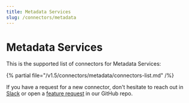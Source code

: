 ```yaml
---
title: Metadata Services
slug: /connectors/metadata
---
```


# Metadata Services

This is the supported list of connectors for Metadata Services:

{% partial file="/v1.5/connectors/metadata/connectors-list.md" /%}

If you have a request for a new connector, don't hesitate to reach out in [Slack](https://slack.meta-mart.org/) or
open a [feature request](https://github.com/meta-mart/MetaMart/issues/new/choose) in our GitHub repo.
